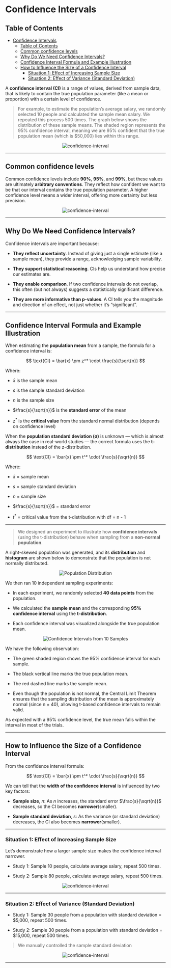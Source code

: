 # Confidence Intervals

## Table of Contents
- [Confidence Intervals](#confidence-intervals)
  - [Table of Contents](#table-of-contents)
  - [Common confidence levels](#common-confidence-levels)
  - [Why Do We Need Confidence Intervals?](#why-do-we-need-confidence-intervals)
  - [Confidence Interval Formula and Example Illustration](#confidence-interval-formula-and-example-illustration)
  - [How to Influence the Size of a Confidence Interval](#how-to-influence-the-size-of-a-confidence-interval)
    - [Situation 1: Effect of Increasing Sample Size](#situation-1-effect-of-increasing-sample-size)
    - [Situation 2:  Effect of Variance (Standard Deviation)](#situation-2--effect-of-variance-standard-deviation)


A **confidence interval (CI)** is a range of values, derived from sample data, that is likely to contain the true population parameter (like a mean or proportion) with a certain level of confidence.

> For example, to estimate the population’s average salary, we randomly selected 10 people and calculated the sample mean salary. We repeated this process 500 times. The graph below shows the distribution of these sample means. The shaded region represents the 95% confidence interval, meaning we are 95% confident that the true population mean (which is $50,000) lies within this range.

<div align="center">
    <img src="./images/CI95.png" alt="confidence-interval" />
</div>

---

## Common confidence levels

Common confidence levels include **90%**, **95%**, and **99%**, but these values are ultimately **arbitrary conventions**. They reflect how confident we want to be that our interval contains the true population parameter. A higher confidence level means a wider interval, offering more certainty but less precision.

<div align="center">
    <img src="./images/CI909599.png" alt="confidence-interval" />
</div>

---

## Why Do We Need Confidence Intervals?

Confidence intervals are important because:

- **They reflect uncertainty**. Instead of giving just a single estimate (like a sample mean), they provide a range, acknowledging sample variability.

- **They support statistical reasoning**. CIs help us understand how precise our estimates are.

- **They enable comparison**. If two confidence intervals do not overlap, this often (but not always) suggests a statistically significant difference.

- **They are more informative than p-values**. A CI tells you the magnitude and direction of an effect, not just whether it’s “significant”.

---

## Confidence Interval Formula and Example Illustration

When estimating the **population mean** from a sample, the formula for a confidence interval is:

$$
\text{CI} = \bar{x} \pm z^* \cdot \frac{s}{\sqrt{n}}
$$

Where:

- $\bar{x}$ is the sample mean

- $s$ is the sample standard deviation

- $n$ is the sample size

- $\frac{s}{\sqrt{n}}$ is the **standard error** of the mean

- $z^*$ is the **critical value** from the standard normal distribution (depends on confidence level)

When the **population standard deviation (σ)** is unknown — which is almost always the case in real-world studies — the correct formula uses the **t-distribution** instead of the z-distribution.

$$
\text{CI} = \bar{x} \pm t^* \cdot \frac{s}{\sqrt{n}}
$$

Where:

- $\bar{x}$ = sample mean

- $s$ = sample standard deviation

- $n$ = sample size

- $\frac{s}{\sqrt{n}}$ = standard error

- $t^*$ = critical value from the t-distribution with df = n - 1

---

> We designed an experiment to illustrate how **confidence intervals** (using the t-distribution) behave when sampling from a **non-normal population**.

A right-skewed population was generated, and its **distribution** and **histogram** are shown below to demonstrate that the population is not normally distributed.

<div align="center">
    <img src="./images/population.png" alt="Population Distribution" />
</div>

We then ran 10 independent sampling experiments:

- In each experiment, we randomly selected **40 data points** from the population.

- We calculated the **sample mean** and the corresponding **95% confidence interval** using the **t-distribution**.

- Each confidence interval was visualized alongside the true population mean.

<div align="center">
    <img src="./images/CI95-10samples.png" alt="Confidence Intervals from 10 Samples" />
</div>

We have the following observation:

- The green shaded region shows the 95% confidence interval for each sample.

- The black vertical line marks the true population mean.

- The red dashed line marks the sample mean.

- Even though the population is not normal, the Central Limit Theorem ensures that the sampling distribution of the mean is approximately normal (since n = 40), allowing t-based confidence intervals to remain valid.

As expected with a 95% confidence level, the true mean falls within the interval in most of the trials.

---

## How to Influence the Size of a Confidence Interval

From the confidence interval formula:

$$
\text{CI} = \bar{x} \pm t^* \cdot \frac{s}{\sqrt{n}}
$$

We can tell that the **width of the confidence interval** is influenced by two key factors:

- **Sample size**, $n$: As $n$ increases, the standard error $\frac{s}{\sqrt{n}}$ decreases, so the CI becomes **narrower**(smaller).

- **Sample standard deviation**, $s$: As the variance (or standard deviation) decreases, the CI also becomes **narrower**(smaller).

---

### Situation 1: Effect of Increasing Sample Size

Let’s demonstrate how a larger sample size makes the confidence interval narrower.

- Study 1: Sample 10 people, calculate average salary, repeat 500 times.

- Study 2: Sample 80 people, calculate average salary, repeat 500 times.

<div align="center">
    <img src="./images/CI-samplesize.png" alt="confidence-interval" />
</div>

---

### Situation 2:  Effect of Variance (Standard Deviation)

- Study 1: Sample 30 people from a population with standard deviation = $5,000, repeat 500 times.

- Study 2: Sample 30 people from a population with standard deviation = $15,000, repeat 500 times.

> We manually controlled the sample standard deviation

<div align="center">
    <img src="./images/CI-std-dev.png" alt="confidence-interval" />
</div>

---